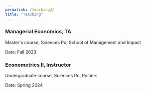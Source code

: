 ```yaml
---
permalink: /teaching2/
title: "Teaching"
---
```

### Managerial Economics, TA
Master's course, Sciences Po, School of Management and Impact

Date: Fall 2023

### Econometrics II, Instructor
Undergraduate course, Sciences Po, Poitiers

Date: Spring 2024